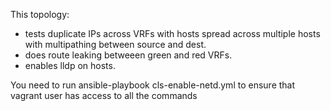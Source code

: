 This topology:
*  tests duplicate IPs across VRFs with hosts spread across multiple
   hosts with multipathing between source and dest. 
* does route leaking betweeen green and red VRFs.
* enables lldp on hosts.

You need to run ansible-playbook cls-enable-netd.yml to ensure that
vagrant user has access to all the commands
